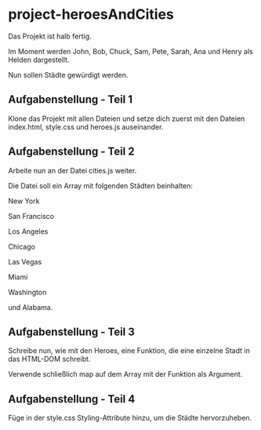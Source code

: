 # project-heroesAndCities

Das Projekt ist halb fertig.

Im Moment werden John, Bob, Chuck, Sam, Pete, Sarah, Ana und Henry als Helden dargestellt.

Nun sollen Städte gewürdigt werden.

## Aufgabenstellung - Teil 1
Klone das Projekt mit allen Dateien und setze dich zuerst mit den Dateien index.html, style.css und heroes.js auseinander.

## Aufgabenstellung - Teil 2
Arbeite nun an der Datei cities.js weiter.

Die Datei soll ein Array mit folgenden Städten beinhalten: 

New York

San Francisco

Los Angeles

Chicago

Las Vegas

Miami

Washington 

und Alabama.

## Aufgabenstellung - Teil 3
Schreibe nun, wie mit den Heroes, eine Funktion, die eine einzelne Stadt in das HTML-DOM schreibt.

Verwende schließlich map auf dem Array mit der Funktion als Argument.

## Aufgabenstellung - Teil 4
Füge in der style.css Styling-Attribute hinzu, um die Städte hervorzuheben.
